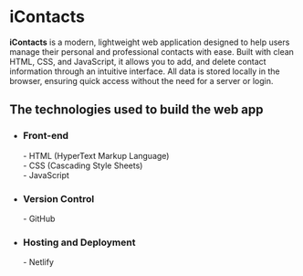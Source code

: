# iContacts
  **iContacts** is a modern, lightweight web application designed to help users manage their personal and professional contacts with ease. Built with clean HTML, CSS, and JavaScript, it allows you to add, and delete contact information through an intuitive interface. All data is stored locally in the browser, ensuring quick access without the need for a server or login.

## The technologies used to build the web app
- <h3>Front-end</h3>
  - HTML (HyperText Markup Language)
  <br>
  - CSS (Cascading Style Sheets)
  <br>
  - JavaScript
- <h3>Version Control</h3>
  - GitHub
- <h3>Hosting and Deployment</h3>
  - Netlify